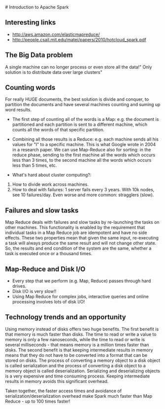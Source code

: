 # Introduction to Apache Spark

## Interesting links
* http://aws.amazon.com/elasticmapreduce/
* http://people.csail.mit.edu/matei/papers/2010/hotcloud_spark.pdf

## The Big Data problem
A single machine can no longer process or even store all the data!"
Only solution is to distribute data over large clusters"

## Counting words
For really HUGE documents, the best solution is divide and conquer, to partition the documents and have several machines counting and suming up word results.
* The first step of counting all of the words is a Map: e.g. the document is partitioned and each partition is sent to a different machine, which counts all the words of that specific partition.
* Combining all those results is a Reduce: e.g. each machine sends all his values for "I" to a specific machine.
This is what Google wrote in 2004 in a research paper.
We can use Map-Reduce also for sorting: in the reduce phase, sending to the first machine all the words which occurs less than 3 times, to the second machine all the words which occurs less than 5 times, etc.

* What's hard about cluster computing?:
1. How to divide work across machines.
2. How to deal with failures: 1 server fails every 3 years. With 10k nodes, see 10 failures/day. Even worse and more common: stragglers (slow).

## Failures and slow tasks
Map Reduce deals with failures and slow tasks by re-launching the tasks on other machines. This functionality is enabled by the requirement that individual tasks in a Map Reduce job are idempotent and have no side effects. These two properties mean that given the same input, re-executing a task will always produce the same result and will not change other state. So, the results and end condition of the system are the same, whether a task is executed once or a thousand times.

## Map-Reduce and Disk I/O
* Every step that we perform (e.g. Map, Reduce) passes through hard drives.
* Disk I/O is very slow!!
* Using Map Reduce for complex jobs, interactive queries and online processing involves lots of disk I/O!

## Technology trends and an opportunity
Using memory instead of disks offers two huge benefits. The first benefit is that memory is much faster than disks. The time to read or write a value to memory is only a few nanoseconds, while the time to read or write is several milliseconds - that means memory is a million times faster than disks. The second benefit is that keeping intermediate results in memory means that they do not have to be converted into a format that can be stored on disks. The process of converting a memory object to a disk object is called serialization and the process of converting a disk object to a memory object is called deserialization. Serializing and deserializing objects is a very expensive and time consuming process. Keeping intermediate results in memory avoids this significant overhead.

Taken together, the faster access times and avoidance of serialization/deserialization overhead make Spark much faster than Map Reduce - up to 100 times faster!